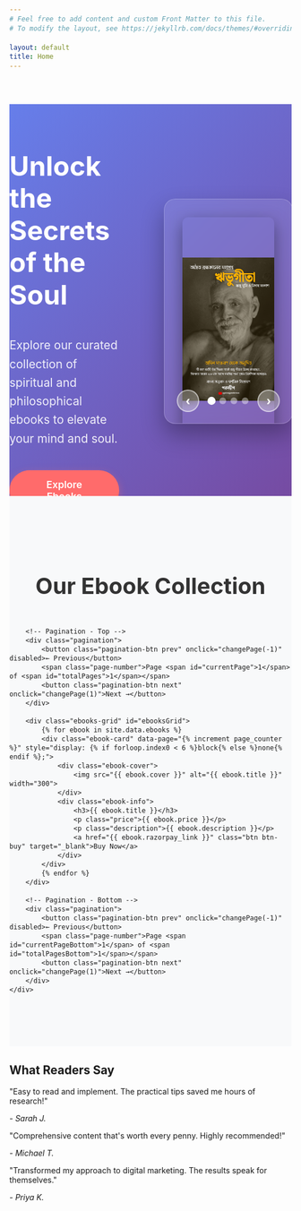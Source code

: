```yaml
---
# Feel free to add content and custom Front Matter to this file.
# To modify the layout, see https://jekyllrb.com/docs/themes/#overriding-theme-defaults

layout: default
title: Home
---
```



<style>
/* Hero Section */
.hero {
    background: linear-gradient(135deg, #667eea 0%, #764ba2 100%);
    color: white;
    padding: 120px 0 80px;
    margin-top: 60px;
    position: relative;
    overflow: hidden;
}

.hero-content {
    display: grid;
    grid-template-columns: 1fr 1fr;
    gap: 3rem;
    align-items: center;
    min-height: 500px;
}

.hero-text {
    padding-right: 2rem;
}

.hero-text h1 {
    font-size: 3rem;
    margin-bottom: 1.5rem;
    line-height: 1.2;
    font-weight: 700;
}

.hero-text p {
    font-size: 1.3rem;
    margin-bottom: 2.5rem;
    opacity: 0.9;
    line-height: 1.6;
}

/* Hero Slider */
.hero-slider {
    position: relative;
    width: 100%;
    height: 400px;
    background: rgba(255, 255, 255, 0.1);
    border-radius: 20px;
    backdrop-filter: blur(10px);
    border: 1px solid rgba(255, 255, 255, 0.2);
    overflow: hidden;
    box-shadow: 0 20px 40px rgba(0, 0, 0, 0.3);
}

.slider-container {
    width: 100%;
    height: 100%;
    position: relative;
    overflow: hidden;
}

.slider-track {
    display: flex;
    width: 400%;
    height: 100%;
    transition: transform 0.5s ease-in-out;
}

.slide {
    width: 25%;
    height: 100%;
    display: flex;
    align-items: center;
    justify-content: center;
    padding: 2rem;
}

.slide img {
    width: auto;
    height: 100%;
    max-width: 100%;
    object-fit: contain;
    border-radius: 10px;
    box-shadow: 0 10px 30px rgba(0, 0, 0, 0.4);
    transition: transform 0.3s ease;
}

.slide img:hover {
    transform: scale(1.05);
}

/* Slider Controls */
.slider-controls {
    position: absolute;
    bottom: 20px;
    left: 0;
    right: 0;
    display: flex;
    align-items: center;
    justify-content: center;
    gap: 1rem;
    z-index: 10;
}

.slider-btn {
    background: rgba(255, 255, 255, 0.3);
    border: 2px solid rgba(255, 255, 255, 0.5);
    color: white;
    width: 40px;
    height: 40px;
    border-radius: 50%;
    font-size: 1.5rem;
    font-weight: bold;
    cursor: pointer;
    display: flex;
    align-items: center;
    justify-content: center;
    transition: all 0.3s ease;
    backdrop-filter: blur(10px);
}

.slider-btn:hover {
    background: rgba(255, 255, 255, 0.5);
    border-color: rgba(255, 255, 255, 0.8);
    transform: scale(1.1);
}

.slider-dots {
    display: flex;
    gap: 0.5rem;
}

.dot {
    width: 12px;
    height: 12px;
    border-radius: 50%;
    background: rgba(255, 255, 255, 0.4);
    cursor: pointer;
    transition: all 0.3s ease;
}

.dot.active {
    background: white;
    transform: scale(1.2);
}

.dot:hover {
    background: rgba(255, 255, 255, 0.7);
}

/* Buttons */
.btn {
    display: inline-block;
    padding: 15px 35px;
    border: none;
    border-radius: 50px;
    text-decoration: none;
    font-weight: 600;
    cursor: pointer;
    transition: all 0.3s;
    font-size: 1.1rem;
    text-align: center;
}

.btn-primary {
    background: #ff6b6b;
    color: white;
    box-shadow: 0 5px 15px rgba(255, 107, 107, 0.4);
}

.btn-primary:hover {
    background: #ff5252;
    transform: translateY(-3px);
    box-shadow: 0 8px 25px rgba(255, 107, 107, 0.6);
}

/* Auto-slide animation */
@keyframes slide {
    0%, 20% { transform: translateX(0%); }
    25%, 45% { transform: translateX(-25%); }
    50%, 70% { transform: translateX(-50%); }
    75%, 95% { transform: translateX(-75%); }
    100% { transform: translateX(0%); }
}

.slider-track {
    animation: slide 20s infinite;
}

/* Pause animation on hover */
.hero-slider:hover .slider-track {
    animation-play-state: paused;
}

/* Mobile Responsive */
@media (max-width: 768px) {
    .hero-content {
        grid-template-columns: 1fr;
        gap: 2rem;
        text-align: center;
        min-height: auto;
    }
    
    .hero-text {
        padding-right: 0;
        order: 2;
    }
    
    .hero-slider {
        order: 1;
        height: 300px;
    }
    
    .hero-text h1 {
        font-size: 2.2rem;
    }
    
    .hero-text p {
        font-size: 1.1rem;
    }
    
    .slider-controls {
        bottom: 10px;
    }
    
    .slider-btn {
        width: 35px;
        height: 35px;
        font-size: 1.2rem;
    }
}

@media (max-width: 480px) {
    .hero {
        padding: 100px 0 60px;
    }
    
    .hero-text h1 {
        font-size: 1.8rem;
    }
    
    .hero-slider {
        height: 250px;
    }
    
    .slide {
        padding: 1rem;
    }
    
    .btn {
        padding: 12px 25px;
        font-size: 1rem;
    }
}

/* Ensure hero-text matches slider height */
@media (min-width: 769px) {
    .hero-text {
        display: flex;
        flex-direction: column;
        justify-content: center;
        height: 400px;
    }
}


/* Ebooks Section */
.ebooks-section {
    padding: 80px 0;
    background: #f8f9fa;
}

.ebooks-section h2 {
    text-align: center;
    margin-bottom: 3rem;
    font-size: 2.5rem;
    color: #333;
}

.ebooks-grid {
    display: grid;
    grid-template-columns: repeat(auto-fit, minmax(300px, 1fr));
    gap: 2rem;
}

.ebook-card {
    background: white;
    border-radius: 15px;
    overflow: hidden;
    box-shadow: 0 8px 25px rgba(0,0,0,0.1);
    transition: all 0.3s ease;
    display: flex;
    flex-direction: column;
    height: 100%;
}

.ebook-card:hover {
    transform: translateY(-10px);
    box-shadow: 0 15px 40px rgba(0,0,0,0.15);
}

/* Ebook Cover Container */
.ebook-cover {
    width: 100%;
    height: 250px;
    position: relative;
    overflow: hidden;
    background: linear-gradient(135deg, #f5f7fa 0%, #c3cfe2 100%);
    display: flex;
    align-items: center;
    justify-content: center;
    padding: 20px;
}

.ebook-cover img {
    width: auto;
    height: auto;
    max-width: 100%;
    max-height: 100%;
    object-fit: contain;
    border-radius: 8px;
    box-shadow: 0 5px 15px rgba(0,0,0,0.2);
    transition: transform 0.3s ease;
}

.ebook-card:hover .ebook-cover img {
    transform: scale(1.05);
}

/* Ebook Info */
.ebook-info {
    padding: 1.5rem;
    display: flex;
    flex-direction: column;
    flex-grow: 1;
}

.ebook-info h3 {
    margin-bottom: 0.8rem;
    color: #2c3e50;
    font-size: 1.3rem;
    line-height: 1.4;
    min-height: 3.5rem;
    display: -webkit-box;
    -webkit-line-clamp: 2;
    -webkit-box-orient: vertical;
    overflow: hidden;
}

.price {
    font-size: 1.5rem;
    font-weight: bold;
    color: #2c5aa0;
    margin-bottom: 1rem;
}

.description {
    color: #666;
    margin-bottom: 1.5rem;
    line-height: 1.6;
    flex-grow: 1;
    display: -webkit-box;
    -webkit-line-clamp: 3;
    -webkit-box-orient: vertical;
    overflow: hidden;
}

.btn-buy {
    background: linear-gradient(135deg, #2c5aa0, #1e3d72);
    color: white;
    width: 100%;
    text-align: center;
    padding: 12px 20px;
    border: none;
    border-radius: 8px;
    font-weight: 600;
    font-size: 1rem;
    cursor: pointer;
    transition: all 0.3s ease;
    text-decoration: none;
    display: block;
}

.btn-buy:hover {
    background: linear-gradient(135deg, #1e3d72, #152a4d);
    transform: translateY(-2px);
    box-shadow: 0 5px 15px rgba(44, 90, 160, 0.4);
}

/* Alternative Cover Styles for Different Aspect Ratios */
.ebook-cover.portrait img {
    max-width: 60%;
    max-height: 90%;
}

.ebook-cover.landscape img {
    max-width: 90%;
    max-height: 80%;
}

.ebook-cover.square img {
    max-width: 70%;
    max-height: 70%;
}

/* Mobile Responsive */
@media (max-width: 768px) {
    .ebooks-grid {
        grid-template-columns: repeat(auto-fit, minmax(280px, 1fr));
        gap: 1.5rem;
    }
    
    .ebook-cover {
        height: 220px;
        padding: 15px;
    }
    
    .ebook-info {
        padding: 1.2rem;
    }
    
    .ebook-info h3 {
        font-size: 1.2rem;
        min-height: 3.2rem;
    }
    
    .price {
        font-size: 1.4rem;
    }
}

@media (max-width: 480px) {
    .ebooks-grid {
        grid-template-columns: 1fr;
        gap: 1rem;
    }
    
    .ebook-cover {
        height: 200px;
        padding: 10px;
    }
    
    .ebook-info h3 {
        font-size: 1.1rem;
        min-height: auto;
        -webkit-line-clamp: 3;
    }
    
    .description {
        -webkit-line-clamp: 2;
    }
}

/* Fallback for older browsers */
.ebook-cover::before {
    content: '';
    position: absolute;
    top: 0;
    left: 0;
    right: 0;
    bottom: 0;
    background: rgba(255,255,255,0.1);
    opacity: 0;
    transition: opacity 0.3s ease;
}

.ebook-card:hover .ebook-cover::before {
    opacity: 1;
}
    </style>

<!-- Hero Section -->
<section class="hero">
    <div class="container">
        <div class="hero-content">
            <div class="hero-text">
                <h1>Unlock the Secrets of the Soul</h1>
                <p>Explore our curated collection of spiritual and philosophical ebooks to elevate your mind and soul.</p>
                <a href="#ebooks" class="btn btn-primary">Explore Ebooks</a>
            </div>
            <div class="hero-slider">
                <div class="slider-container">
                    <div class="slider-track">
                        <div class="slide active">
                            <img src="/assets/images/ribhu-gita-ঋভু-গীতা-Sri-Ramana-Maharshi.png" alt="Ribhu Gita" width="300">
                        </div>
                        <div class="slide">
                            <img src="/assets/images/spiritual-book-2.jpg" alt="Spiritual Wisdom" width="300">
                        </div>
                        <div class="slide">
                            <img src="/assets/images/philosophy-book-3.jpg" alt="Philosophy Guide" width="300">
                        </div>
                        <div class="slide">
                            <img src="/assets/images/meditation-book-4.jpg" alt="Meditation Techniques" width="300">
                        </div>
                    </div>
                </div>
                <div class="slider-controls">
                    <button class="slider-btn prev-btn">‹</button>
                    <div class="slider-dots">
                        <span class="dot active" data-slide="0"></span>
                        <span class="dot" data-slide="1"></span>
                        <span class="dot" data-slide="2"></span>
                        <span class="dot" data-slide="3"></span>
                    </div>
                    <button class="slider-btn next-btn">›</button>
                </div>
            </div>
        </div>
    </div>
</section>

<!-- Ebook Showcase -->
<section id="ebooks" class="ebooks-section">
    <div class="container">
        <h2>Our Ebook Collection</h2>
        
        <!-- Pagination - Top -->
        <div class="pagination">
            <button class="pagination-btn prev" onclick="changePage(-1)" disabled>← Previous</button>
            <span class="page-number">Page <span id="currentPage">1</span> of <span id="totalPages">1</span></span>
            <button class="pagination-btn next" onclick="changePage(1)">Next →</button>
        </div>

        <div class="ebooks-grid" id="ebooksGrid">
            {% for ebook in site.data.ebooks %}
            <div class="ebook-card" data-page="{% increment page_counter %}" style="display: {% if forloop.index0 < 6 %}block{% else %}none{% endif %};">
                <div class="ebook-cover">
                    <img src="{{ ebook.cover }}" alt="{{ ebook.title }}" width="300">
                </div>
                <div class="ebook-info">
                    <h3>{{ ebook.title }}</h3>
                    <p class="price">{{ ebook.price }}</p>
                    <p class="description">{{ ebook.description }}</p>
                    <a href="{{ ebook.razorpay_link }}" class="btn btn-buy" target="_blank">Buy Now</a>
                </div>
            </div>
            {% endfor %}
        </div>

        <!-- Pagination - Bottom -->
        <div class="pagination">
            <button class="pagination-btn prev" onclick="changePage(-1)" disabled>← Previous</button>
            <span class="page-number">Page <span id="currentPageBottom">1</span> of <span id="totalPagesBottom">1</span></span>
            <button class="pagination-btn next" onclick="changePage(1)">Next →</button>
        </div>
    </div>
</section>

<!-- Testimonials Section -->
<section class="testimonials">
    <div class="container">
        <h2>What Readers Say</h2>
        <div class="testimonials-grid">
            <div class="testimonial">
                <p>"Easy to read and implement. The practical tips saved me hours of research!"</p>
                <cite>- Sarah J.</cite>
            </div>
            <div class="testimonial">
                <p>"Comprehensive content that's worth every penny. Highly recommended!"</p>
                <cite>- Michael T.</cite>
            </div>
            <div class="testimonial">
                <p>"Transformed my approach to digital marketing. The results speak for themselves."</p>
                <cite>- Priya K.</cite>
            </div>
        </div>
    </div>
</section>

<script>
document.addEventListener('DOMContentLoaded', function() {
    const track = document.querySelector('.slider-track');
    const slides = document.querySelectorAll('.slide');
    const dots = document.querySelectorAll('.dot');
    const prevBtn = document.querySelector('.prev-btn');
    const nextBtn = document.querySelector('.next-btn');
    let currentSlide = 0;
    const totalSlides = slides.length;

    // Update slider position
    function updateSlider() {
        track.style.transform = `translateX(-${currentSlide * 25}%)`;
        
        // Update dots
        dots.forEach((dot, index) => {
            dot.classList.toggle('active', index === currentSlide);
        });
        
        // Update slides
        slides.forEach((slide, index) => {
            slide.classList.toggle('active', index === currentSlide);
        });
    }

    // Next slide
    function nextSlide() {
        currentSlide = (currentSlide + 1) % totalSlides;
        updateSlider();
    }

    // Previous slide
    function prevSlide() {
        currentSlide = (currentSlide - 1 + totalSlides) % totalSlides;
        updateSlider();
    }

    // Dot click event
    dots.forEach(dot => {
        dot.addEventListener('click', function() {
            currentSlide = parseInt(this.getAttribute('data-slide'));
            updateSlider();
        });
    });

    // Button events
    nextBtn.addEventListener('click', nextSlide);
    prevBtn.addEventListener('click', prevSlide);

    // Auto-slide
    let slideInterval = setInterval(nextSlide, 5000);

    // Pause auto-slide on hover
    const slider = document.querySelector('.hero-slider');
    slider.addEventListener('mouseenter', () => clearInterval(slideInterval));
    slider.addEventListener('mouseleave', () => {
        slideInterval = setInterval(nextSlide, 5000);
    });
});

<script>
document.addEventListener('DOMContentLoaded', function() {
    const ebookCovers = document.querySelectorAll('.ebook-cover img');
    
    ebookCovers.forEach(img => {
        // Wait for image to load
        if (img.complete) {
            applyCoverStyle(img);
        } else {
            img.addEventListener('load', function() {
                applyCoverStyle(this);
            });
        }
    });
    
    function applyCoverStyle(img) {
        const container = img.parentElement;
        const width = img.naturalWidth;
        const height = img.naturalHeight;
        const aspectRatio = width / height;
        
        // Remove existing classes
        container.classList.remove('portrait', 'landscape', 'square');
        
        // Apply appropriate class based on aspect ratio
        if (aspectRatio > 1.2) {
            container.classList.add('landscape');
        } else if (aspectRatio < 0.8) {
            container.classList.add('portrait');
        } else {
            container.classList.add('square');
        }
    }
});
</script>
</script>